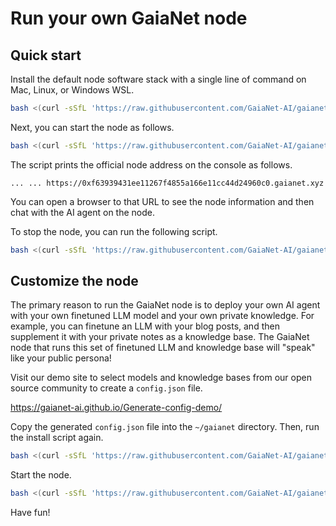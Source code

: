 # Run your own GaiaNet node

## Quick start

Install the default node software stack with a single line of command on Mac, Linux, or Windows WSL.

```bash
bash <(curl -sSfL 'https://raw.githubusercontent.com/GaiaNet-AI/gaianet-node/main/install.sh')
```

Next, you can start the node as follows.

```bash
bash <(curl -sSfL 'https://raw.githubusercontent.com/GaiaNet-AI/gaianet-node/main/start.sh')
```

The script prints the official node address on the console as follows.

```
... ... https://0xf63939431ee11267f4855a166e11cc44d24960c0.gaianet.xyz
```

You can open a browser to that URL to see the node information and then chat with the AI agent on the node.

To stop the node, you can run the following script.

```bash
bash <(curl -sSfL 'https://raw.githubusercontent.com/GaiaNet-AI/gaianet-node/main/stop.sh')
```

## Customize the node

The primary reason to run the GaiaNet node is to deploy your own AI agent with your own finetuned LLM model and your own private knowledge. 
For example, you can finetune an LLM with your blog posts, and then supplement it with your private notes as a knowledge base. The GaiaNet node that runs this set of finetuned LLM and knowledge base will "speak" like your public persona!

Visit our demo site to select models and knowledge bases from our open source community to create a `config.json` file.

https://gaianet-ai.github.io/Generate-config-demo/

Copy the generated `config.json` file into the `~/gaianet` directory.
Then, run the install script again.

```bash
bash <(curl -sSfL 'https://raw.githubusercontent.com/GaiaNet-AI/gaianet-node/main/install.sh')
```

Start the node.

```bash
bash <(curl -sSfL 'https://raw.githubusercontent.com/GaiaNet-AI/gaianet-node/main/start.sh')
```

Have fun!

